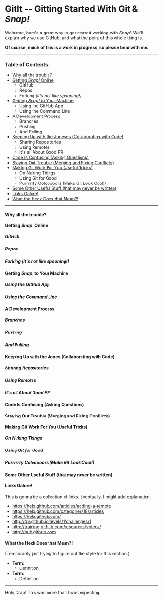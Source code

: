 # GitIt -- Gitting Started With Git & *Snap!*

Welcome, here's a great way to get started working with *Snap!*. We'll explain why we use GitHub, and what the point of this whole thing is.

**Of course, much of this is a work in progress, so please bear with me.**

---

### Table of Contents.
* [Why all the trouble?][]
* [Getting *Snap!* Online][]
    * GitHub
    * Repos
    * Forking *(it's not like spooning!)*
* [Getting *Snap!* to Your Machine][]
    * Using the GitHub App
    * Using the Command Line
* [A Development Process][]
    * Branches
    * Pushing
    * And Pulling
* [Keeping Up with the Joneses (Collaborating with Code)][]
    * Sharing Repositories
    * Using Remotes
    * It's all About Good PR
* [Code Is Confusing (Asking Questions)][]
* [Staying Out Trouble (Merging and Fixing Conflicts)][]
* [Making Git Work For You (Useful Tricks)][]
    * On Nuking Things
    * Using Git for Good
    * Purrrrrty Colooooors (Make Git Look Cool!)
* [Some Other Useful Stuff (that may never be written)][]
* [Links Galore!][]
* [What the Heck Does that Mean?!][]

---

<a name="trouble"></a>
####  Why all the trouble?

<a name="github"></a>
#### Getting *Snap!* Online
##### GitHub
##### Repos
##### Forking *(it's not like spooning!)*

<a name="local"></a>
#### Getting *Snap!* to Your Machine
##### Using the GitHub App
##### Using the Command Line

<a name="process"></a>
#### A Development Process
##### Branches
##### Pushing
##### And Pulling

<a name="collaboration"></a>
#### Keeping Up with the Jones (Collaborating with Code)
##### Sharing Repositories
##### Using Remotes
##### It's all About Good PR

<a name="questions"></a>
#### Code Is Confusing (Asking Questions)

<a name="merging"></a>
#### Staying Out Trouble (Merging and Fixing Conflicts)

<a name="tips"></a>
#### Making Git Work For You (Useful Tricks)
##### On Nuking Things
##### Using Git for Good
##### Purrrrrty Colooooors (Make Git Look Cool!)

<a name="tricks"></a>
#### Some Other Useful Stuff (that may never be written)

<a name="links"></a>
#### Links Galore!
This is gonna be a collection of links. Eventually, I might add explanation.

* https://help.github.com/articles/adding-a-remote
* https://help.github.com/categories/18/articles
* https://help.github.com/
* http://try.github.io/levels/1/challenges/1
* http://training.github.com/resources/videos/
* http://hub.github.com


<a name="terms"></a>
#### What the Heck Does that Mean?!
(Temporarily just trying to figure out the style for this section.)

* **Term**:
    * Definition
* **Term**:
    * Definition


---
Holy Crap! This was more than I was expecting.





[Why all the trouble?]: #trouble
[Getting *Snap!* Online]: #github
[Getting *Snap!* to Your Machine]: #local
[A Development Process]: #process
[Keeping Up with the Joneses (Collaborating with Code)]: #collaboration
[Code Is Confusing (Asking Questions)]: #questions
[Staying Out Trouble (Merging and Fixing Conflicts)]: #merging
[Making Git Work For You (Useful Tricks)]: #tips
[Some Other Useful Stuff (that may never be written)]: #tricks
[Links Galore!]: #links
[What the Heck Does that Mean?!]: #terms